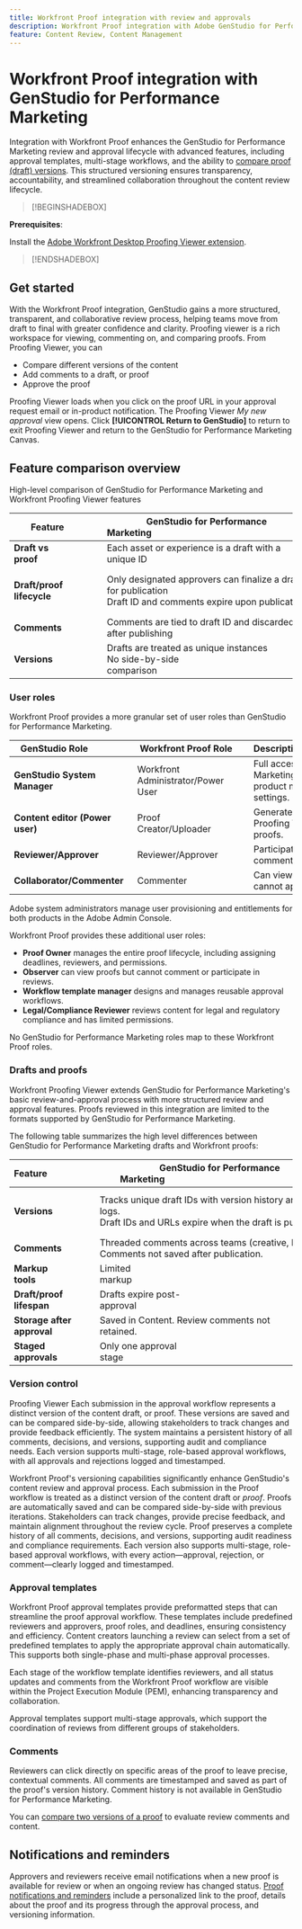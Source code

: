 ```yaml
---
title: Workfront Proof integration with review and approvals
description: Workfront Proof integration with Adobe GenStudio for Performance Marketing.
feature: Content Review, Content Management
---
```

# Workfront Proof integration with GenStudio for Performance Marketing

Integration with Workfront Proof enhances the GenStudio for Performance Marketing review and approval lifecycle with advanced features, including approval templates, multi-stage workflows, and the ability to [compare proof (draft) versions](https://experienceleague.adobe.com/en/docs/workfront/using/workfront-proof/work-with-proofs-in-wf-proof/review-proofs-web-proofing-viewer/compare-proofs#comparing-proof-versions).  This structured versioning ensures transparency, accountability, and streamlined collaboration throughout the content review lifecycle.

>[!BEGINSHADEBOX]

**Prerequisites**:

Install the [Adobe Workfront Desktop Proofing Viewer extension](https://experienceleague.adobe.com/en/docs/workfront/using/review-and-approve-work/proofing/review-proofs-in-workfront/review-a-proof/review-proof-in-web-viewer-extension).

>[!ENDSHADEBOX]

## Get started

With the Workfront Proof integration, GenStudio gains a more structured, transparent, and collaborative review process, helping teams move from draft to final with greater confidence and clarity. Proofing viewer is a rich workspace for viewing, commenting on, and comparing proofs. From Proofing Viewer, you can 

* Compare different versions of the content
* Add comments to a draft, or proof
* Approve the proof

Proofing Viewer loads when you click on the proof URL in your approval request email or in-product notification. The Proofing Viewer _My new approval_ view opens. Click **[!UICONTROL Return to GenStudio]** to return to exit Proofing Viewer and return to the GenStudio for Performance Marketing Canvas.

## Feature comparison overview

High-level comparison of GenStudio for Performance Marketing and Workfront Proofing Viewer features

| Feature        | GenStudio for Performance Marketing                                                                 | Workfront Proof                                                                 |
|-------------------------------|------------------------------------------------------------------------------------------------------|----------------------------------------------------------------------------------|
| **Draft vs proof**            | Each asset or experience is a draft with a unique ID                                      | Each asset or experience is uploaded as a proof                                |
| **Draft/proof lifecycle**        | Only designated approvers can finalize a draft for publication<br>Draft ID and comments expire upon publication | Multi-stage, role-based approval chains with timestamped, persistent logs<br> All versions and comments are retained indefinitely                                              |
| **Comments**                | Comments are tied to draft ID and discarded after publishing                                           | Persistent comments and annotations are retained for audit and compliance           |
| **Versions**           | Drafts are treated as unique instances<br>No side-by-side comparison                                       | Full version control with side-by-side and overlay comparison tools             |

### User roles

Workfront Proof provides a more granular set of user roles than GenStudio for Performance Marketing. 

| GenStudio Role               | Workfront Proof Role     | Description                                                                 |
|-----------------------------|----------------------------------|-----------------------------------------------------------------------------|
| **GenStudio System Manager**   | Workfront Administrator/Power User | Full access to Genstudio Performance Marketing features such as brand, persona, and product management. Manages workflows and settings. Creates approval templates |
| **Content editor (Power user)**       | Proof Creator/Uploader       | Generates and submits content drafts. In Proofing Viewer, uploads assets and initiates proofs. |
| **Reviewer/Approver**        | Reviewer/Approver            | Participates in multi-stage reviews, adds comments, and approves or rejects content. |
| **Collaborator/Commenter**   | Commenter                      | Can view and comment on drafts or proofs, but cannot approve or reject.     |

Adobe system administrators manage user provisioning and entitlements for both products in the Adobe Admin Console.

Workfront Proof provides these additional user roles:

* **Proof Owner** manages the entire proof lifecycle, including assigning deadlines, reviewers, and permissions.
* **Observer** can view proofs but cannot comment or participate in reviews.
* **Workflow template manager** designs and manages reusable approval workflows.
* **Legal/Compliance Reviewer** reviews content for legal and regulatory compliance and has limited permissions.

No GenStudio for Performance Marketing roles map to these Workfront Proof roles.

### Drafts and proofs

Workfront Proofing Viewer extends GenStudio for Performance Marketing's basic review-and-approval process with more structured review and approval features. Proofs reviewed in this integration are limited to the formats supported by GenStudio for Performance Marketing.

The following table summarizes the high level differences between GenStudio for Performance Marketing drafts and Workfront proofs: 

| Feature                   | GenStudio for Performance Marketing                                                                 | Workfront Proof                                               |
|---------------------------|------------------------------------------------------------------------------------------------------|----------------------------------------------------------------|
| **Versions**            | Tracks unique draft IDs with version history and status logs.<br>Draft IDs and URLs expire when the draft is published. | Robust version control with side-by-side comparisons.<br>Versions persist after publication.           |
| **Comments**            | Threaded comments across teams (creative, legal, etc.).<br>Comments not saved after publication.     | Real-time, threaded comments with tagging and alerts           |
| **Markup tools**          | Limited markup                                                                                       | Rich markup tools (highlight, draw, pin, and strikeout)        |
| **Draft/proof lifespan** | Drafts expire post-approval                                                                      | Proofs are versioned with audit trails and history.             |
| **Storage after approval**| Saved in Content. Review comments not retained.                                                   | Saved in Workfront DAM or external repositories.               |
| **Staged approvals**      | Only one approval stage                                                                              | Multiple approval stages                                       |

### Version control

Proofing Viewer Each submission in the approval workflow represents a distinct version of the content draft, or proof. These versions are saved and can be compared side-by-side, allowing stakeholders to track changes and provide feedback efficiently. The system maintains a persistent history of all comments, decisions, and versions, supporting audit and compliance needs. Each version supports multi-stage, role-based approval workflows, with all approvals and rejections logged and timestamped.

Workfront Proof's versioning capabilities significantly enhance GenStudio's content review and approval process. Each submission in the Proof workflow is treated as a distinct version of the content draft or _proof_. Proofs are automatically saved and can be compared side-by-side with previous iterations. Stakeholders can track changes, provide precise feedback, and maintain alignment throughout the review cycle. Proof preserves a complete history of all comments, decisions, and versions, supporting audit readiness and compliance requirements. Each version also supports multi-stage, role-based approval workflows, with every action—approval, rejection, or comment—clearly logged and timestamped.

### Approval templates

Workfront Proof approval templates provide preformatted steps that can streamline the proof approval workflow. These templates include predefined reviewers and approvers, proof roles, and deadlines, ensuring consistency and efficiency. Content creators launching a review can select from a set of predefined templates to apply the appropriate approval chain automatically. This supports both single-phase and multi-phase approval processes. 

Each stage of the workflow template identifies reviewers, and all status updates and comments from the Workfront Proof workflow are visible within the Project Execution Module (PEM), enhancing transparency and collaboration.

Approval templates support multi-stage approvals, which support the coordination of reviews from different groups of stakeholders.

### Comments

Reviewers can click directly on specific areas of the proof to leave precise, contextual comments. All comments are timestamped and saved as part of the proof's version history. Comment history is not available in GenStudio for Performance Marketing.

You can [compare two versions of a proof](https://experienceleague.adobe.com/en/docs/workfront/using/workfront-proof/work-with-proofs-in-wf-proof/review-proofs-web-proofing-viewer/compare-proofs#comparing-proof-versions) to evaluate review comments and content.

## Notifications and reminders

Approvers and reviewers receive email notifications when a new proof is available for review or when an ongoing review has changed status. [Proof notifications and reminders](https://experienceleague.adobe.com/en/docs/workfront/using/workfront-proof/proof-notifications-and-reminders/wp-emails-and-notifications) include a personalized link to the proof, details about the proof and its progress through the approval process, and versioning information.
